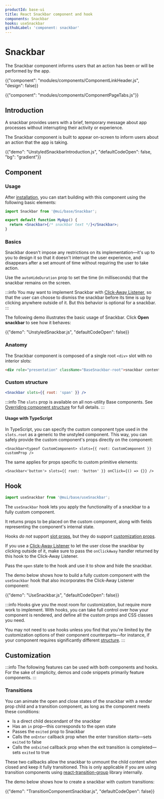 ```yaml
---
productId: base-ui
title: React Snackbar component and hook
components: Snackbar
hooks: useSnackbar
githubLabel: 'component: snackbar'
---
```


# Snackbar

<p class="description">The Snackbar component informs users that an action has been or will be performed by the app.</p>

{{"component": "modules/components/ComponentLinkHeader.js", "design": false}}

{{"component": "modules/components/ComponentPageTabs.js"}}

## Introduction

A snackbar provides users with a brief, temporary message about app processes without interrupting their activity or experience.

The Snackbar component is built to appear on-screen to inform users about an action that the app is taking.

{{"demo": "UnstyledSnackbarIntroduction.js", "defaultCodeOpen": false, "bg": "gradient"}}

## Component

### Usage

After [installation](/base-ui/getting-started/quickstart/#installation), you can start building with this component using the following basic elements:

```jsx
import Snackbar from '@mui/base/Snackbar';

export default function MyApp() {
  return <Snackbar>{/* snackbar text */}</Snackbar>;
}
```

### Basics

Snackbar doesn't impose any restrictions on its implementation—it's up to you to design it so that it doesn't interrupt the user experience, and disappears after a set amount of time without requiring the user to take action.

Use the `autoHideDuration` prop to set the time (in milliseconds) that the snackbar remains on the screen.

:::info
You may want to implement Snackbar with [Click-Away Listener](/base-ui/react-click-away-listener/), so that the user can choose to dismiss the snackbar before its time is up by clicking anywhere outside of it.
But this behavior is optional for a snackbar.
:::

The following demo illustrates the basic usage of Snackbar.
Click **Open snackbar** to see how it behaves:

{{"demo": "UnstyledSnackbar.js", "defaultCodeOpen": false}}

### Anatomy

The Snackbar component is composed of a single root `<div>` slot with no interior slots:

```html
<div role="presentation" className="BaseSnackbar-root">snackbar content</div>
```

### Custom structure

```jsx
<Snackbar slots={{ root: 'span' }} />
```

:::info
The `slots` prop is available on all non-utility Base components.
See [Overriding component structure](/base-ui/guides/overriding-component-structure/) for full details.
:::

#### Usage with TypeScript

In TypeScript, you can specify the custom component type used in the `slots.root` as a generic to the unstyled component. This way, you can safely provide the custom component's props directly on the component:

```tsx
<Snackbar<typeof CustomComponent> slots={{ root: CustomComponent }} customProp />
```

The same applies for props specific to custom primitive elements:

```tsx
<Snackbar<'button'> slots={{ root: 'button' }} onClick={() => {}} />
```

## Hook

```js
import useSnackbar from '@mui/base/useSnackbar';
```

The `useSnackbar` hook lets you apply the functionality of a snackbar to a fully custom component.

It returns props to be placed on the custom component, along with fields representing the component's internal state.

Hooks _do not_ support [slot props](#slot-props), but they do support [customization props](#customization).

If you use a [Click-Away Listener](/base-ui/react-click-away-listener/) to let the user close the snackbar by clicking outside of it, make sure to pass the `onClickAway` handler returned by this hook to the Click-Away Listener.

Pass the `open` state to the hook and use it to show and hide the snackbar.

The demo below shows how to build a fully custom component with the `useSnackbar` hook that also incorporates the Click-Away Listener component:

{{"demo": "UseSnackbar.js", "defaultCodeOpen": false}}

:::info
Hooks give you the most room for customization, but require more work to implement.
With hooks, you can take full control over how your component is rendered, and define all the custom props and CSS classes you need.

You may not need to use hooks unless you find that you're limited by the customization options of their component counterparts—for instance, if your component requires significantly different [structure](#anatomy).
:::

## Customization

:::info
The following features can be used with both components and hooks.
For the sake of simplicity, demos and code snippets primarily feature components.
:::

### Transitions

You can animate the open and close states of the snackbar with a render prop child and a transition component, as long as the component meets these conditions:

- Is a direct child descendant of the snackbar
- Has an `in` prop—this corresponds to the open state
- Passes the `exited` prop to Snackbar
- Calls the `onEnter` callback prop when the enter transition starts—sets `exited` to false
- Calls the `onExited` callback prop when the exit transition is completed—sets `exited` to true

These two callbacks allow the snackbar to unmount the child content when closed and keep it fully transitioned.
This is only applicable if you are using transition components using [react-transition-group](https://github.com/reactjs/react-transition-group) library internally.

The demo below shows how to create a snackbar with custom transitions:

{{"demo": "TransitionComponentSnackbar.js", "defaultCodeOpen": false}}
